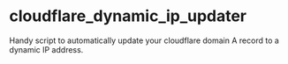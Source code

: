 # cloudflare_dynamic_ip_updater
Handy script to automatically update your cloudflare domain A record to a dynamic IP address. 
